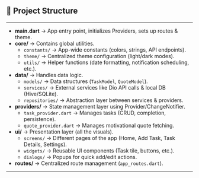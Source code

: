 ## 📂 Project Structure

---

- **main.dart** → App entry point, initializes Providers, sets up routes & theme.
- **core/** → Contains global utilities.
  - `constants/` → App-wide constants (colors, strings, API endpoints).
  - `theme/` → Centralized theme configuration (light/dark modes).
  - `utils/` → Helper functions (date formatting, notification scheduling, etc.).
- **data/** → Handles data logic.
  - `models/` → Data structures (`TaskModel`, `QuoteModel`).
  - `services/` → External services like Dio API calls & local DB (Hive/SQLite).
  - `repositories/` → Abstraction layer between services & providers.
- **providers/** → State management layer using Provider/ChangeNotifier.
  - `task_provider.dart` → Manages tasks (CRUD, completion, persistence).
  - `quote_provider.dart` → Manages motivational quote fetching.
- **ui/** → Presentation layer (all the visuals).
  - `screens/` → Different pages of the app (Home, Add Task, Task Details, Settings).
  - `widgets/` → Reusable UI components (Task tile, buttons, etc.).
  - `dialogs/` → Popups for quick add/edit actions.
- **routes/** → Centralized route management (`app_routes.dart`).

---
